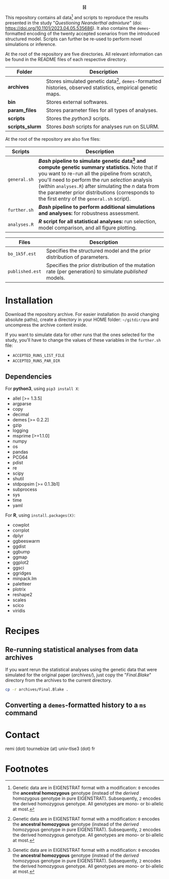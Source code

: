 <p align="center">䷎</p>

This repository contains all data[^1] and scripts to reproduce the results presented in the study "*Questioning Neanderthal admixture*" (doi: https://doi.org/10.1101/2023.04.05.535686). It also contains the `demes`-formatted encoding of the twenty accepted scenarios from the introduced structured model. Scripts can further be re-used to perform novel simulations or inference.

At the root of the repository are five directories. All relevant information can be found in the README files of each respective directory.

| Folder         | Description                                 |
|----------------|----------------------------------------------|
| **archives**       | Stores simulated genetic data[^1], `demes`-formatted histories, observed statistics, empirical genetic maps.   |
| **bin**            | Stores external softwares.          |
| **param_files**    | Stores parameter files for all types of analyses.     |
| **scripts**        | Stores the *python3* scripts.    |
| **scripts_slurm**  | Stores *bash* scripts for analyses run on SLURM. |


At the root of the repository are also five files:

| Scripts         | Description                                 |
|----------------|----------------------------------------------|
| `general.sh` |  ***Bash* pipeline to simulate genetic data[^1] and compute genetic summary statistics.** Note that if you want to re-run all the pipeline from scratch, you'll need to perform the *run selection* analysis (within `analyses.R`) after simulating the *n* data from the  parameter prior distributions (corresponds to the first entry of the `general.sh`  script). |
| `further.sh` | ***Bash* pipeline to perform additional simulations and analyses:** for robustness assessment. |
| `analyses.R` | ***R* script for all statistical analyses:** run selection, model comparison, and all figure plotting. |

| Files         | Description                                 |
|----------------|----------------------------------------------|
| `bo_1k5f.est` | Specifies the structured model and the prior distribution of parameters. |
| `published.est` | Specifies the prior distribution of the mutation rate (per generation) to simulate *published* models. |

# Installation

Download the repository archive. For easier installation (to avoid changing absolute paths), create a directory in your HOME folder: `~/gitdir/qna` and uncompress the archive content inside.

If you want to simulate data for other runs that the ones selected for the study, you'll have to change the values of these variables in the `further.sh` file:
- `ACCEPTED_RUNS_LIST_FILE`
- `ACCEPTED_RUNS_PAR_DIR`

## Dependencies

For **python3**, using `pip3 install X`:
- allel [>= 1.3.5]
- argparse
- copy
- decimal
- demes [>= 0.2.2]
- gzip
- logging
- msprime [>=1.1.0]
- numpy
- os
- pandas
- PCG64
- pdist
- re
- scipy
- shutil
- stdpopsim [>= 0.1.3b1]
- subprocess
- sys
- time
- yaml

For **R**, using `install.packages(X)`:
- cowplot
- corrplot
- dplyr
- ggbeeswarm
- ggdist
- ggbump
- ggmap
- ggplot2
- ggsci
- ggridges
- minpack.lm
- paletteer
- plotrix
- reshape2
- scales
- scico
- viridis

# Recipes

## Re-running statistical analyses from data archives

If you want rerun the statistical analyses using the genetic data that were simulated for the original paper (*archives/*), just copy the "*Final.Blake*" directory from the archives to the current directory.

```bash
cp -r archives/Final.Blake .
```
## Converting a `demes`-formatted history to a `ms` command

# Contact

remi (dot) tournebize (at) univ-tlse3 (dot) fr

# Footnotes

[^1]: Genetic data are in EIGENSTRAT format with a modification: `0` encodes the **ancestral homozygous** genotype (instead of the *derived* homozygous genotype in pure EIGENSTRAT). Subsequently, `2` encodes the derived homozygous genotype. All genotypes are mono- or bi-allelic at most.
